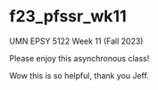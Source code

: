 # f23_pfssr_wk11
UMN EPSY 5122 Week 11 (Fall 2023)

Please enjoy this asynchronous class!

Wow this is so helpful, thank you Jeff.
